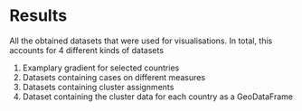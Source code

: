 # Results

All the obtained datasets that were used for visualisations. In total, this accounts for 4 different kinds of datasets
1. Examplary gradient for selected countries 
2. Datasets containing cases on different measures
3. Datasets containing cluster assignments
4. Dataset containing the cluster data for each country as a GeoDataFrame 